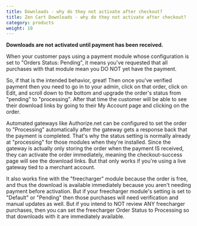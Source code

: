 ```yaml
---
title: Downloads - why do they not activate after checkout? 
title: Zen Cart Downloads - why do they not activate after checkout? 
category: products
weight: 10
---
```


**Downloads are not activated until payment has been received.**

When your customer pays using a payment module whose configuration is set to "Orders Status: Pending", it means you've requested that all purchases with that module mean you DO NOT yet have the payment.

So, if that is the intended behavior, great! Then once you've verified payment then you need to go in to your admin, click on that order, click on Edit, and scroll down to the bottom and upgrade the order's status from "pending" to "processing". After that time the customer will be able to see their download links by going to their My Account page and clicking on the order.

Automated gateways like Authorize.net can be configured to set the order to "Processing" automatically after the gateway gets a response back that the payment is completed. That's why the status setting is normally already at "processing" for those modules when they're installed. Since the gateway is actually only storing the order when the payment IS received, they can activate the order immediately, meaning the checkout-success page will see the download links. But that only works if you're using a live gateway tied to a merchant account.

It also works fine with the "freecharger" module because the order is free, and thus the download is available immediately because you aren't needing payment before activation. But if your freecharger module's setting is set to "Default" or "Pending" then those purchases will need verification and manual updates as well.
But if you intend to NOT review ANY freecharger purchases, then you can set the freecharger Order Status to Processing so that downloads with it are immediately available.

